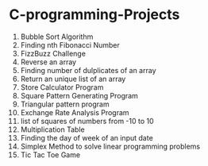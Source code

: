 # C-programming-Projects
<ol>
  <li>Bubble Sort Algorithm</li>
  <li>Finding nth Fibonacci Number</li>
  <li>FizzBuzz Challenge</li>
  <li>Reverse an array</li>
  <li>Finding number of dulplicates of an array</li>
  <li>Return an unique list of an array</li>
  <li>Store Calculator Program</li>
  <li>Square Pattern Generating Program</li>
  <li>Triangular pattern program</li>
  <li>Exchange Rate Analysis Program</li>
  <li>list of squares of numbers from -10 to 10</li>
  <li>Multiplication Table</li>
  <li>Finding the day of week of an input date</li>
  <li>Simplex Method to solve linear programming problems</li>
  <li>Tic Tac Toe Game</li>
 </ol>
